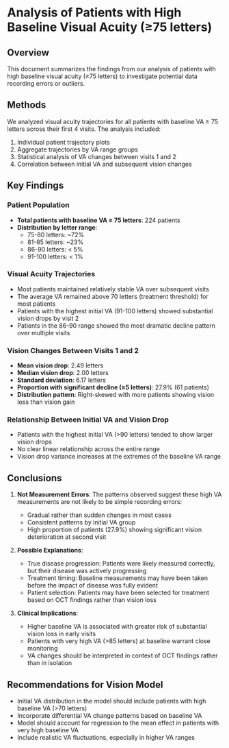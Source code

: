 # Analysis of Patients with High Baseline Visual Acuity (≥75 letters)

## Overview
This document summarizes the findings from our analysis of patients with high baseline visual acuity (≥75 letters) to investigate potential data recording errors or outliers.

## Methods
We analyzed visual acuity trajectories for all patients with baseline VA ≥ 75 letters across their first 4 visits. The analysis included:
1. Individual patient trajectory plots
2. Aggregate trajectories by VA range groups
3. Statistical analysis of VA changes between visits 1 and 2
4. Correlation between initial VA and subsequent vision changes

## Key Findings

### Patient Population
- **Total patients with baseline VA ≥ 75 letters**: 224 patients
- **Distribution by letter range**:
  - 75-80 letters: ~72% 
  - 81-85 letters: ~23%
  - 86-90 letters: < 5%
  - 91-100 letters: < 1%

### Visual Acuity Trajectories
- Most patients maintained relatively stable VA over subsequent visits
- The average VA remained above 70 letters (treatment threshold) for most patients
- Patients with the highest initial VA (91-100 letters) showed substantial vision drops by visit 2
- Patients in the 86-90 range showed the most dramatic decline pattern over multiple visits

### Vision Changes Between Visits 1 and 2
- **Mean vision drop**: 2.49 letters
- **Median vision drop**: 2.00 letters
- **Standard deviation**: 6.17 letters
- **Proportion with significant decline (≥5 letters)**: 27.9% (61 patients)
- **Distribution pattern**: Right-skewed with more patients showing vision loss than vision gain

### Relationship Between Initial VA and Vision Drop
- Patients with the highest initial VA (>90 letters) tended to show larger vision drops
- No clear linear relationship across the entire range
- Vision drop variance increases at the extremes of the baseline VA range

## Conclusions

1. **Not Measurement Errors**: The patterns observed suggest these high VA measurements are not likely to be simple recording errors:
   - Gradual rather than sudden changes in most cases
   - Consistent patterns by initial VA group
   - High proportion of patients (27.9%) showing significant vision deterioration at second visit

2. **Possible Explanations**:
   - True disease progression: Patients were likely measured correctly, but their disease was actively progressing
   - Treatment timing: Baseline measurements may have been taken before the impact of disease was fully evident
   - Patient selection: Patients may have been selected for treatment based on OCT findings rather than vision loss

3. **Clinical Implications**:
   - Higher baseline VA is associated with greater risk of substantial vision loss in early visits
   - Patients with very high VA (>85 letters) at baseline warrant close monitoring
   - VA changes should be interpreted in context of OCT findings rather than in isolation

## Recommendations for Vision Model
- Initial VA distribution in the model should include patients with high baseline VA (>70 letters)
- Incorporate differential VA change patterns based on baseline VA
- Model should account for regression to the mean effect in patients with very high baseline VA
- Include realistic VA fluctuations, especially in higher VA ranges